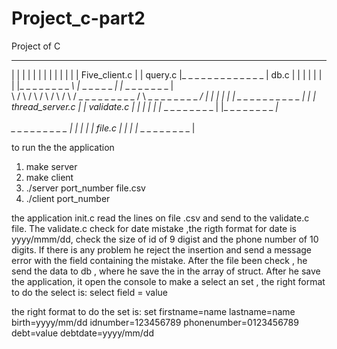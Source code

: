 # Project_c-part2

Project of C


  _ _ _ _ _ _ _ _                             _ _ _ _ _ _ _                            _ _ _ _ _ _ _ _ 
|                 |                          |             |                          |                |
|                 |                          |             |                          |                |
|  Five_client.c  |                          |   query.c   |_ _ _ _ _ _ _ _ _ _ _ _ _ |      db.c      |
|                 |                          |             |                          |                |
|_ _ _ _ _ _ _ _ _\                          |_ _ _ _ _ _ _|                          |_ _ _ _ _ _ _ _ |     
                   \                         /             \                         /
                    \                       /               \                       /
                     \                     /                  \                    /
                      \_ _ _ _ _ _ _ _ _  /                    \ _ _ _ _ _ _ _ _ _/
                       |                  |                     |                 |
                       |                  | _ _ _ _ _ _ _ _ _ _ |                 |
                       |  thread_server.c |                     |    validate.c   |
                       |                  |                     |                 |
                       |_ _ _ _ _ _ _ _ _ |                     |_ _ _ _ _ _ _ _ _|
                                           \
                                            \
                                             \_ _ _ _ _ _ _ _ _ 
                                             |                  |
                                             |                  |
                                             |    file.c        |
                                             |                  |
                                             |_ _ _ _ _ _ _ _ _ |






to run the the application
1. make server
2. make client
3. ./server port_number file.csv
3. ./client port_number

the application init.c read the lines on file .csv and send to the validate.c file.
The validate.c check for date mistake ,the rigth format for date is yyyy/mmm/dd, check the size of id of 9 digist and the phone number of 10 digits.
If there is any problem he reject the insertion and send a message error with the field containing the mistake. 
After the file been check , he send the data to db , where he save the in the array of struct. 
After he save the application, it open the console to make a select an set , the right format to do the select is:
select field = value

the right format to do the set is:
set firstname=name lastname=name birth=yyyy/mm/dd idnumber=123456789 phonenumber=0123456789 debt=value debtdate=yyyy/mm/dd
